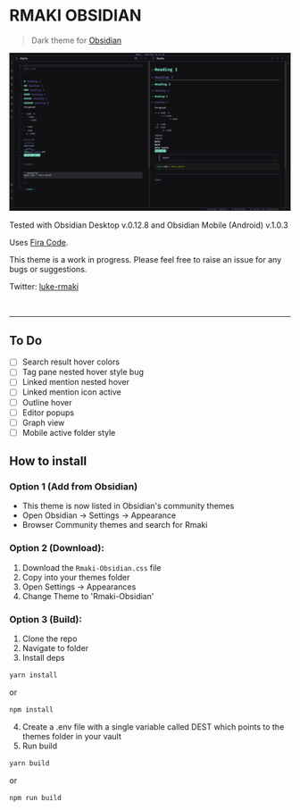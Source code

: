 # RMAKI OBSIDIAN

> Dark theme for [Obsidian](https://obsidian.md/)

![Screenshot of the theme]('./../screenshot.png)

Tested with Obsidian Desktop v.0.12.8 and Obsidian Mobile (Android) v.1.0.3

Uses [Fira Code](https://fonts.google.com/specimen/Fira+Code).

This theme is a work in progress. Please feel free to raise an issue for any bugs or suggestions.

Twitter: [luke-rmaki](https://twitter.com/luke_rmaki)

<br />

---

## To Do

- [ ] Search result hover colors
- [ ] Tag pane nested hover style bug
- [ ] Linked mention nested hover
- [ ] Linked mention icon active
- [ ] Outline hover
- [ ] Editor popups
- [ ] Graph view
- [ ] Mobile active folder style

## How to install
### Option 1 (Add from Obsidian)
- This theme is now listed in Obsidian's community themes
- Open Obsidian -> Settings -> Appearance 
- Browser Community themes and search for Rmaki


### Option 2 (Download):

1. Download the `Rmaki-Obsidian.css` file
2. Copy into your themes folder
3. Open Settings -> Appearances
4. Change Theme to 'Rmaki-Obsidian'

### Option 3 (Build):

1. Clone the repo
2. Navigate to folder
3. Install deps

```bash
yarn install
```

or

```bash
npm install
```

4. Create a .env file with a single variable called DEST which points to the themes folder in your vault
5. Run build

```bash
yarn build
```

or

```bash
npm run build
```
